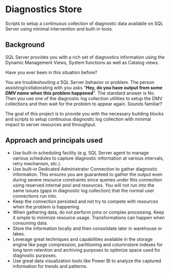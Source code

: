 # Diagnostics Store
Scripts to setup a continuous collection of diagnostic data available on SQL Server using minimal intervention and built-in tools.

## Background
SQL Server provides you with a rich set of diagnostics information using the Dynamic Management Views, System functions as well as Catalog views.

Have you ever been in this situation before? 

You are troubleshooting a SQL Server behavior or problem. The person assisting/collaborating with you asks "**Hey, do you have output from _some DMV name_ when this problem happened**". The standard answer is No. Then you use one of the diagnostic log collection utilities to setup the DMV collections and then wait for the problem to appear again. Sounds familiar?

The goal of this project is to provide you with the necessary building blocks and scripts to setup continuous diagnostic log collection with minimal impact to server resources and throughput.

## Approach and principals used
- Use built-in scheduling facility (e.g. SQL Server agent to manage various schedules to capture diagnostic information at various intervals, retry mechanism, etc.).
- Use built-in Dedicated Administrator Connection to gather diagnostic information. This ensures you are guaranteed to gather the output even during severe resource constraints since queries under this connection using reserved internal pool and resources. You will not run into the same issues (gaps in diagnostic log collection) that the normal user connections run into.
- Keep the connection persisted and not try to compete with resources when the problem is happening.
- When gathering data, do not perform joins or complex processing. Keep it simple to minimize resource usage. Transformations can happen when consuming data.
- Store the information locally and then consolidate later in warehouse or lakes.
- Leverage great techniques and capabilities available in the storage engine like page compression, partitioning and columnstore indexes for long term retention and archiving purposes to optimize space used for diagnostic purposes.
- Use great data visualization tools like Power BI to analyze the captured information for trends and patterns.

